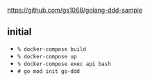 https://github.com/gs1068/golang-ddd-sample

## initial
- `% docker-compose build`
- `% docker-compose up`
- `% docker-compose exec api bash`
- `# go mod init go-ddd`
